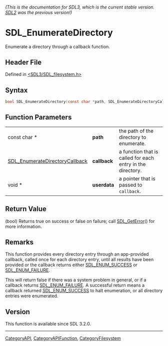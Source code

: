 ###### (This is the documentation for SDL3, which is the current stable version. [SDL2](https://wiki.libsdl.org/SDL2/) was the previous version!)
# SDL_EnumerateDirectory

Enumerate a directory through a callback function.

## Header File

Defined in [<SDL3/SDL_filesystem.h>](https://github.com/libsdl-org/SDL/blob/main/include/SDL3/SDL_filesystem.h)

## Syntax

```c
bool SDL_EnumerateDirectory(const char *path, SDL_EnumerateDirectoryCallback callback, void *userdata);
```

## Function Parameters

|                                                                  |              |                                                            |
| ---------------------------------------------------------------- | ------------ | ---------------------------------------------------------- |
| const char *                                                     | **path**     | the path of the directory to enumerate.                    |
| [SDL_EnumerateDirectoryCallback](SDL_EnumerateDirectoryCallback) | **callback** | a function that is called for each entry in the directory. |
| void *                                                           | **userdata** | a pointer that is passed to `callback`.                    |

## Return Value

(bool) Returns true on success or false on failure; call
[SDL_GetError](SDL_GetError)() for more information.

## Remarks

This function provides every directory entry through an app-provided
callback, called once for each directory entry, until all results have been
provided or the callback returns either
[SDL_ENUM_SUCCESS](SDL_ENUM_SUCCESS) or
[SDL_ENUM_FAILURE](SDL_ENUM_FAILURE).

This will return false if there was a system problem in general, or if a
callback returns [SDL_ENUM_FAILURE](SDL_ENUM_FAILURE). A successful return
means a callback returned [SDL_ENUM_SUCCESS](SDL_ENUM_SUCCESS) to halt
enumeration, or all directory entries were enumerated.

## Version

This function is available since SDL 3.2.0.

----
[CategoryAPI](CategoryAPI), [CategoryAPIFunction](CategoryAPIFunction), [CategoryFilesystem](CategoryFilesystem)

